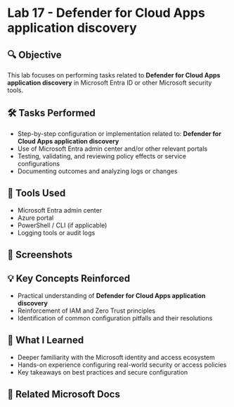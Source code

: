 # Lab 17 - Defender for Cloud Apps application discovery

## 🔍 Objective
This lab focuses on performing tasks related to **Defender for Cloud Apps application discovery** in Microsoft Entra ID or other Microsoft security tools.

## 🛠️ Tasks Performed
- Step-by-step configuration or implementation related to: **Defender for Cloud Apps application discovery**
- Use of Microsoft Entra admin center and/or other relevant portals
- Testing, validating, and reviewing policy effects or service configurations
- Documenting outcomes and analyzing logs or changes

## 🧪 Tools Used
- Microsoft Entra admin center
- Azure portal
- PowerShell / CLI (if applicable)
- Logging tools or audit logs

## 📸 Screenshots
## 💡 Key Concepts Reinforced
- Practical understanding of **Defender for Cloud Apps application discovery**
- Reinforcement of IAM and Zero Trust principles
- Identification of common configuration pitfalls and their resolutions

## 🧠 What I Learned
- Deeper familiarity with the Microsoft identity and access ecosystem
- Hands-on experience configuring real-world security or access policies
- Key takeaways on best practices and secure configuration

## 🔗 Related Microsoft Docs
